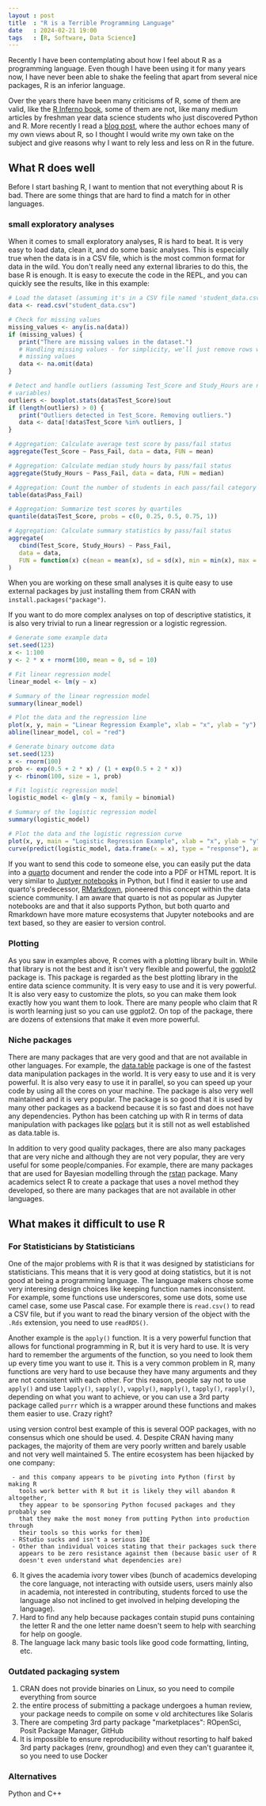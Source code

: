 ```yaml
---
layout : post
title  : "R is a Terrible Programming Language"
date   : 2024-02-21 19:00
tags   : [R, Software, Data Science] 
---
```


Recently I have been contemplating about how I feel about R as a programming
language. Even though I have been using it for many years now, I have never been
able to shake the feeling that apart from several nice packages, R is an
inferior language.

Over the years there have been many criticisms of R, some of them are valid,
like the [R Inferno book][1], some of them are not, like many medium articles by
freshman year data science students who just discovered Python and R. More
recently I read a [blog post][2], where the author echoes many of my own views
about R, so I thought I would write my own take on the subject and give reasons
why I want to rely less and less on R in the future.

## What R does well

Before I start bashing R, I want to mention that not everything about R is bad.
There are some things that are hard to find a match for in other languages.

### small exploratory analyses

When it comes to small exploratory analyses, R is hard to beat. It is very easy
to load data, clean it, and do some basic analyses. This is especially true when
the data is in a CSV file, which is the most common format for data in the wild.
You don't really need any external libraries to do this, the base R is enough.
It is easy to execute the code in the REPL, and you can quickly see the results,
like in this example:

```R
# Load the dataset (assuming it's in a CSV file named 'student_data.csv')
data <- read.csv("student_data.csv")

# Check for missing values
missing_values <- any(is.na(data))
if (missing_values) {
   print("There are missing values in the dataset.")
   # Handling missing values - for simplicity, we'll just remove rows with
   # missing values
   data <- na.omit(data)
}

# Detect and handle outliers (assuming Test_Score and Study_Hours are numeric
# variables)
outliers <- boxplot.stats(data$Test_Score)$out
if (length(outliers) > 0) {
   print("Outliers detected in Test_Score. Removing outliers.")
   data <- data[!data$Test_Score %in% outliers, ]
}

# Aggregation: Calculate average test score by pass/fail status
aggregate(Test_Score ~ Pass_Fail, data = data, FUN = mean)

# Aggregation: Calculate median study hours by pass/fail status
aggregate(Study_Hours ~ Pass_Fail, data = data, FUN = median)

# Aggregation: Count the number of students in each pass/fail category
table(data$Pass_Fail)

# Aggregation: Summarize test scores by quartiles
quantile(data$Test_Score, probs = c(0, 0.25, 0.5, 0.75, 1))

# Aggregation: Calculate summary statistics by pass/fail status
aggregate(
   cbind(Test_Score, Study_Hours) ~ Pass_Fail,
   data = data,
   FUN = function(x) c(mean = mean(x), sd = sd(x), min = min(x), max = max(x))
)
```
When you are working on these small analyses it is quite easy to use external
packages by just installing them from CRAN with `install.packages("package")`.

If you want to do more complex analyses on top of descriptive statistics, it is
also very trivial to run a linear regression or a logistic regression.

```R
# Generate some example data
set.seed(123)
x <- 1:100
y <- 2 * x + rnorm(100, mean = 0, sd = 10)

# Fit linear regression model
linear_model <- lm(y ~ x)

# Summary of the linear regression model
summary(linear_model)

# Plot the data and the regression line
plot(x, y, main = "Linear Regression Example", xlab = "x", ylab = "y")
abline(linear_model, col = "red")
```

```R
# Generate binary outcome data
set.seed(123)
x <- rnorm(100)
prob <- exp(0.5 + 2 * x) / (1 + exp(0.5 + 2 * x))
y <- rbinom(100, size = 1, prob)

# Fit logistic regression model
logistic_model <- glm(y ~ x, family = binomial)

# Summary of the logistic regression model
summary(logistic_model)

# Plot the data and the logistic regression curve
plot(x, y, main = "Logistic Regression Example", xlab = "x", ylab = "y", col = ifelse(y == 1, "blue", "red"))
curve(predict(logistic_model, data.frame(x = x), type = "response"), add = TRUE, col = "green")
```

If you want to send this code to someone else, you can easily put the data into
a [quarto][3] document and render the code into a PDF or HTML report. It is very
similar to [Juptyer notebooks][4] in Python, but I find it easier to use and
quarto's predecessor, [RMarkdown][5], pioneered this concept within the data
science community. I am aware that quarto is not as popular as Jupyter notebooks
are and that it also supports Python, but both quarto and Rmarkdown have more
mature ecosystems that Jupyter notebooks and are text based, so they are easier
to version control.

### Plotting

As you saw in examples above, R comes with a plotting library built in. While
that library is not the best and it isn't very flexible and powerful, the
[ggplot2][6] package is. This package is regarded as the best plotting library
in the entire data science community. It is very easy to use and it is very
powerful. It is also very easy to customize the plots, so you can make them look
exactly how you want them to look. There are many people who claim that R is
worth learning just so you can use ggplot2. On top of the package, there are
dozens of extensions that make it even more powerful.

### Niche packages

There are many packages that are very good and that are not available in other
languages. For example, the [data.table][7] package is one of the fastest data
manipulation packages in the world. It is very easy to use and it is very
powerful. It is also very easy to use it in parallel, so you can speed up your
code by using all the cores on your machine. The package is also very well
maintained and it is very popular. The package is so good that it is used by
many other packages as a backend because it is so fast and does not have any
dependencies. Python has been catching up with R in terms of data manipulation
with packages like [polars][8] but it is still not as well established as
data.table is.

In addition to very good quality packages, there are also many packages that are
very niche and although they are not very popular, they are very useful for some
people/companies. For example, there are many packages that are used for
Bayesian modelling through the [rstan][9] package. Many academics select R to
create a package that uses a novel method they developed, so there are many
packages that are not available in other languages.

## What makes it difficult to use R

### For Statisticians by Statisticians

One of the major problems with R is that it was designed by statisticians for
statisticians. This means that it is very good at doing statistics, but it is
not good at being a programming language. The language makers chose some very
interesing design choices like keeping function names inconsistent. For example,
some functions use underscores, some use dots, some use camel case, some use
Pascal case. For example there is `read.csv()` to read a CSV file, but if you want
to read the binary version of the object with the `.Rds` extension, you need to
use `readRDS()`.

Another example is the `apply()` function. It is a very powerful function that
allows for functional programming in R, but it is very hard to use. It is very
hard to remember the arguments of the function, so you need to look them up
every time you want to use it. This is a very common problem in R, many
functions are very hard to use because they have many arguments and they are not
consistent with each other. For this reason, people say not to use `apply()` and
use `lapply()`, `sapply()`, `vapply()`, `mapply()`, `tapply()`, `rapply()`,
depending on what you want to achieve, or you can use a 3rd party package called
`purrr` which is a wrapper around these functions and makes them easier to use.
Crazy right?


   using version control best example of this is several OOP packages, with no
   consensus which one should be used.
4. Despite CRAN having many packages, the majority of them are very poorly
   written and barely usable and not very well maintained
5. The entire ecosystem has been hijacked by one company:

     - and this company appears to be pivoting into Python (first by making R
       tools work better with R but it is likely they will abandon R altogether,
       they appear to be sponsoring Python focused packages and they probably see
       that they make the most money from putting Python into production through
       their tools so this works for them)
     - RStudio sucks and isn't a serious IDE
     - Other than individual voices stating that their packages suck there
       appears to be zero resistance against them (because basic user of R
       doesn't even understand what dependencies are)
6. It gives the academia ivory tower vibes (bunch of academics developing the
   core language, not interacting with outside users, users mainly also in
   academia, not interested in contributing, students forced to use the language
   also not inclined to get involved in helping developing the language).
7. Hard to find any help because packages contain stupid puns containing the
   letter R and the one letter name doesn't seem to help with searching for help
   on google.
8. The language lack many basic tools like good code formatting, linting, etc.

### Outdated packaging system

1. CRAN does not provide binaries on Linux, so you need to compile everything
   from source
2. the entire process of submitting a package undergoes a human review, your
   package needs to compile on some v old architectures like Solaris
3. There are competing 3rd party package "marketplaces": ROpenSci, Posit Package
   Manager, GitHub
4. It is impossible to ensure reproducibility without resorting to half baked
   3rd party packages (renv, groundhog) and even they can't guarantee it, so you
   need to use Docker

### Alternatives

Python and C++

[1]: https://www.burns-stat.com/pages/Tutor/R_inferno.pdf
[2]: https://www.hendrik-erz.de/post/a-rant
[3]: https://quarto.org/
[4]: https://jupyter.org/
[5]: https://rmarkdown.rstudio.com/
[6]: https://ggplot2.tidyverse.org/
[7]: https://rdatatable.gitlab.io/data.table/
[8]: https://polars.rs/
[9]: https://mc-stan.org/rstan/
